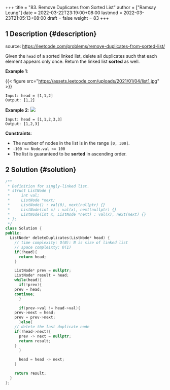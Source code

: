 +++
title = "83. Remove Duplicates from Sorted List"
author = ["Ramsay Leung"]
date = 2022-03-22T23:19:00+08:00
lastmod = 2022-03-23T21:05:13+08:00
draft = false
weight = 83
+++

## <span class="section-num">1</span> Description {#description}

source: <https://leetcode.com/problems/remove-duplicates-from-sorted-list/>

Given the `head` of a sorted linked list, delete all duplicates such that each element appears only once. Return the linked list **sorted** as well.

**Example 1**:

{{< figure src="https://assets.leetcode.com/uploads/2021/01/04/list1.jpg" >}}

```text
Input: head = [1,1,2]
Output: [1,2]
```

**Example 2**:
![](https://assets.leetcode.com/uploads/2021/01/04/list2.jpg)

```text
Input: head = [1,1,2,3,3]
Output: [1,2,3]
```

**Constraints**:

-   The number of nodes in the list is in the range `[0, 300]`.
-   `-100 <= Node.val <= 100`
-   The list is guaranteed to be **sorted** in ascending order.


## <span class="section-num">2</span> Solution {#solution}

```c++
/**
 * Definition for singly-linked list.
 * struct ListNode {
 *     int val;
 *     ListNode *next;
 *     ListNode() : val(0), next(nullptr) {}
 *     ListNode(int x) : val(x), next(nullptr) {}
 *     ListNode(int x, ListNode *next) : val(x), next(next) {}
 * };
 */
class Solution {
public:
  ListNode* deleteDuplicates(ListNode* head) {
    // time complexity: O(N): N is size of linked list
    // space compleixty: O(1)
    if(!head){
      return head;
    }

    ListNode* prev = nullptr;
    ListNode* result = head;
    while(head){
      if(!prev){
	prev = head;
	continue;
      }

      if(prev->val != head->val){
	prev->next = head;
	prev = prev->next;
      }else{
	// delete the last duplicate node
	if(!head->next){
	  prev -> next = nullptr;
	  return result;
	}
      }

      head = head -> next;
    }

    return result;
  }
};
```
